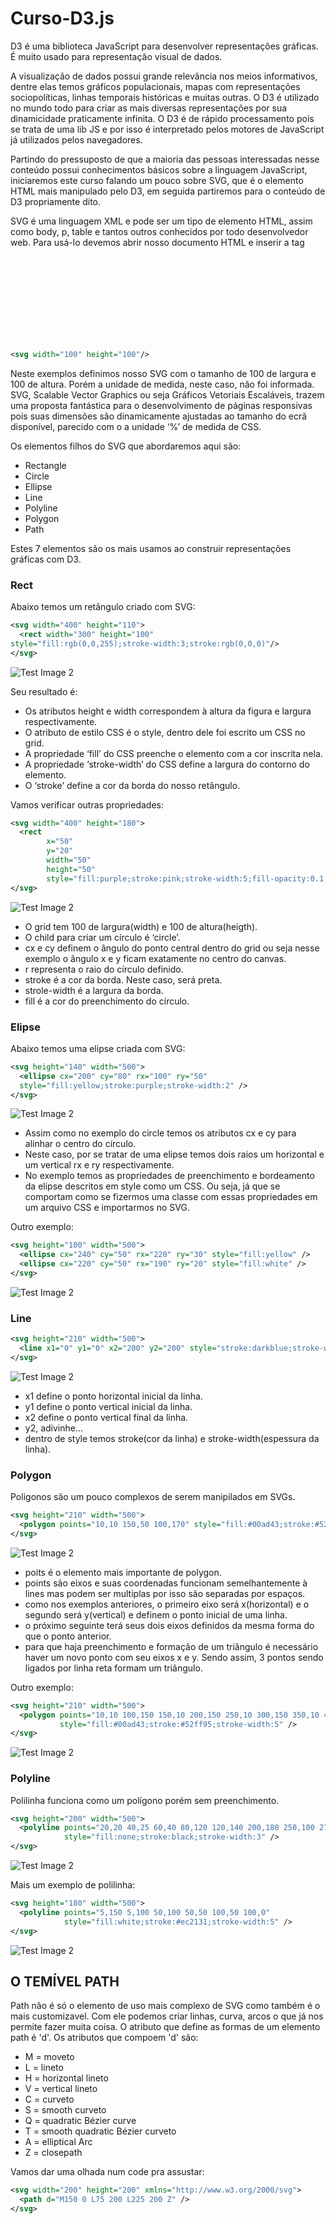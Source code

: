 # Curso-D3.js

D3 é uma biblioteca JavaScript para desenvolver representações gráficas. É muito usado para representação visual de dados.

A visualização de dados possui grande relevância nos meios informativos, dentre elas temos gráficos populacionais, mapas com representações sociopolíticas, linhas temporais históricas e muitas outras. O D3 é utilizado no mundo todo para criar as mais diversas representações por sua dinamicidade praticamente infinita. O D3 é de rápido processamento pois se trata de uma lib JS e por isso é interpretado pelos motores de JavaScript já utilizados pelos navegadores. 

Partindo do pressuposto de que a maioria das pessoas interessadas nesse conteúdo possui conhecimentos básicos sobre a linguagem JavaScript, iniciaremos este curso falando um pouco sobre SVG, que é o elemento HTML mais manipulado pelo D3, em seguida partiremos para o conteúdo de D3 propriamente dito.

SVG é uma linguagem XML e pode ser um tipo de elemento HTML, assim como body, p, table e tantos outros conhecidos por todo desenvolvedor web. Para usá-lo devemos abrir nosso documento HTML e inserir a tag <svg> dessa forma:
  
```xml
<svg width="100" height="100"/>
```

Neste exemplos definimos nosso SVG com o tamanho de 100 de largura e 100 de altura. Porém a unidade de medida, neste caso, não foi informada. 
SVG, Scalable Vector Graphics ou seja Gráficos Vetoriais Escaláveis, trazem uma proposta fantástica para o desenvolvimento de páginas responsivas pois suas dimensões são dinamicamente ajustadas ao tamanho do ecrã disponível, parecido com o a unidade ‘%’ de medida de CSS.

Os elementos filhos do SVG que abordaremos aqui são:

* Rectangle <rect>
* Circle <circle>
* Ellipse <ellipse>
* Line <line>
* Polyline <polyline>
* Polygon <polygon>
* Path <path>
  
Estes 7 elementos são os mais usamos ao construir representações gráficas com D3.

### Rect

Abaixo temos um retângulo criado com SVG:

```xml
<svg width="400" height="110">
  <rect width="300" height="100"
style="fill:rgb(0,0,255);stroke-width:3;stroke:rgb(0,0,0)"/>
</svg>
```

![Test Image 2](https://github.com/RafaeloDuarte/Curso-D3.js/blob/master/assets/rect01.PNG)

Seu resultado é:

* Os atributos height e width correspondem à altura da figura e largura respectivamente.
* O atributo de estilo CSS é o style, dentro dele foi escrito um CSS no grid.
* A propriedade ‘fill’ do CSS preenche o elemento com a cor inscrita nela.
* A propriedade ‘stroke-width’ do CSS define a largura do contorno do elemento.
* O ‘stroke’ define a cor da borda do nosso retângulo.

Vamos verificar outras propriedades:

```xml
<svg width="400" height="180">
  <rect 
        x="50" 
        y="20" 
        width="50" 
        height="50" 
        style="fill:purple;stroke:pink;stroke-width:5;fill-opacity:0.1;stroke-opacity:0.9" />
</svg>
```
![Test Image 2](https://github.com/RafaeloDuarte/Curso-D3.js/blob/master/assets/circle01.PNG)

* O grid tem 100 de largura(width) e 100 de altura(heigth).
* O child para criar um círculo é ‘circle’.
* cx e cy definem o ângulo do ponto central dentro do grid ou seja nesse exemplo o ângulo x e y ficam exatamente no centro do canvas.
* r representa o raio do círculo definido.
* stroke é a cor da borda. Neste caso, será preta.
* strole-width é a largura da borda.
* fill é a cor do preenchimento do círculo.

### Elipse

Abaixo temos uma elipse criada com SVG:

```xml
<svg height="140" width="500">
  <ellipse cx="200" cy="80" rx="100" ry="50"
  style="fill:yellow;stroke:purple;stroke-width:2" />
</svg>
```
![Test Image 2](https://github.com/RafaeloDuarte/Curso-D3.js/blob/master/assets/elipse.PNG)

* Assim como no exemplo do circle temos os atributos cx e cy para alinhar o centro do círculo.
* Neste caso, por se tratar de uma elipse temos dois raios um horizontal e um vertical rx e ry respectivamente.
* No exemplo temos as propriedades de preenchimento e bordeamento da elipse descritos em style como um CSS. Ou seja, já que se comportam como se fizermos uma classe com essas propriedades em um arquivo CSS e importarmos no SVG.

Outro exemplo:

``` xml
<svg height="100" width="500">
  <ellipse cx="240" cy="50" rx="220" ry="30" style="fill:yellow" />
  <ellipse cx="220" cy="50" rx="190" ry="20" style="fill:white" />
</svg>
```
![Test Image 2](https://github.com/RafaeloDuarte/Curso-D3.js/blob/master/assets/elipse02.PNG)

### Line

``` xml
<svg height="210" width="500">
  <line x1="0" y1="0" x2="200" y2="200" style="stroke:darkblue;stroke-width:2" />
</svg>
```

![Test Image 2](https://github.com/RafaeloDuarte/Curso-D3.js/blob/master/assets/linha01.PNG)

* x1 define o ponto horizontal inicial da linha.
* y1 define o ponto vertical inicial da linha.
* x2 define o ponto vertical final da linha.
* y2, adivinhe...
* dentro de style temos stroke(cor da linha) e stroke-width(espessura da linha).

### Polygon

Poligonos são um pouco complexos de serem manipilados em SVGs.

``` xml
<svg height="210" width="500">
  <polygon points="10,10 150,50 100,170" style="fill:#00ad43;stroke:#52ff95;stroke-width:5" />
</svg>
```

![Test Image 2](https://github.com/RafaeloDuarte/Curso-D3.js/blob/master/assets/polyline01.PNG)

* poits é o elemento mais importante de polygon.
* points são eixos e suas coordenadas funcionam semelhantemente à lines mas podem ser multiplas por isso são separadas por espaços.
* como nos exemplos anteriores, o primeiro eixo será x(horizontal) e o segundo será y(vertical) e definem o ponto inicial de uma linha.
* o próximo seguinte terá seus dois eixos definidos da mesma forma do que o ponto anterior.
* para que haja preenchimento e formação de um triângulo é necessário haver um novo ponto com seu eixos x e y. Sendo assim, 3 pontos sendo ligados por linha reta formam um triângulo.

Outro exemplo:

``` xml
<svg height="210" width="500">
  <polygon points="10,10 100,150 150,10 200,150 250,10 300,150 350,10 400,150" 
           style="fill:#00ad43;stroke:#52ff95;stroke-width:5" />
</svg>
```

![Test Image 2](https://github.com/RafaeloDuarte/Curso-D3.js/blob/master/assets/polyline02.PNG)

### Polyline

Polilinha funciona como um polígono porém sem preenchimento.

``` xml
<svg height="200" width="500">
  <polyline points="20,20 40,25 60,40 80,120 120,140 200,180 250,100 270,97" 
            style="fill:none;stroke:black;stroke-width:3" />
</svg>
```
![Test Image 2](https://github.com/RafaeloDuarte/Curso-D3.js/blob/master/assets/polilinha01.PNG)

Mais um exemplo de polilinha:

``` xml
<svg height="180" width="500">
  <polyline points="5,150 5,100 50,100 50,50 100,50 100,0" 
            style="fill:white;stroke:#ec2131;stroke-width:5" />
</svg>
```
![Test Image 2](https://github.com/RafaeloDuarte/Curso-D3.js/blob/master/assets/polilinha02.PNG)

## O TEMÍVEL PATH

Path não é só o elemento de uso mais complexo de SVG como também é o mais customizavel. Com ele podemos criar linhas, curva, arcos o que já nos permite fazer muita coisa. O atributo que define as formas de um elemento path é 'd'. Os atributos que compoem 'd' são:

* M = moveto
* L = lineto
* H = horizontal lineto
* V = vertical lineto
* C = curveto
* S = smooth curveto
* Q = quadratic Bézier curve
* T = smooth quadratic Bézier curveto
* A = elliptical Arc
* Z = closepath

Vamos dar uma olhada num code pra assustar:

```xml
<svg width="200" height="200" xmlns="http://www.w3.org/2000/svg">
  <path d="M150 0 L75 200 L225 200 Z" />
</svg>
```
